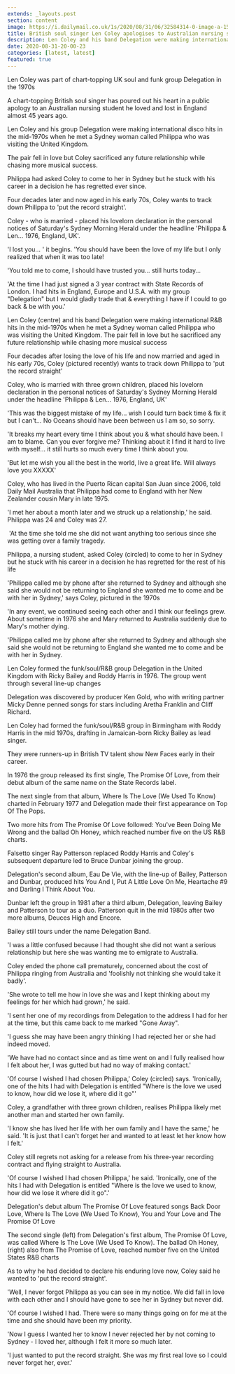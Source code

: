 ```yaml
---
extends: _layouts.post
section: content
image: https://i.dailymail.co.uk/1s/2020/08/31/06/32584314-0-image-a-15_1598852344817.jpg 
title: British soul singer Len Coley apologises to Australian nursing student he abandoned 44 years ago 
description: Len Coley and his band Delegation were making international disco hits in the mid-1970s when he met a Sydney woman called Philippa who was visiting the United Kingdom. 
date: 2020-08-31-20-00-23 
categories: [latest, latest] 
featured: true 
--- 
```

Len Coley was part of chart-topping UK soul and funk group Delegation in the 1970s

A chart-topping British soul singer has poured out his heart in a public apology to an Australian nursing student he loved and lost in England almost 45 years ago.

Len Coley and his group Delegation were making international disco hits in the mid-1970s when he met a Sydney woman called Philippa who was visiting the United Kingdom. 

The pair fell in love but Coley sacrificed any future relationship while chasing more musical success.

Philippa had asked Coley to come to her in Sydney but he stuck with his career in a decision he has regretted ever since.

Four decades later and now aged in his early 70s, Coley wants to track down Philippa to 'put the record straight'. 

Coley - who is married - placed his lovelorn declaration in the personal notices of Saturday's Sydney Morning Herald under the headline 'Philippa & Len... 1976, England, UK'. 

'I lost you… ' it begins. 'You should have been the love of my life but I only realized that when it was too late! 

'You told me to come, I should have trusted you… still hurts today… 

'At the time I had just signed a 3 year contract with State Records of London. I had hits in England, Europe and U.S.A. with my group "Delegation" but I would gladly trade that & everything I have if I could to go back & be with you.'

Len Coley (centre) and his band Delegation were making international R&B hits in the mid-1970s when he met a Sydney woman called Philippa who was visiting the United Kingdom. The pair fell in love but he sacrificed any future relationship while chasing more musical success

Four decades after losing the love of his life and now married and aged in his early 70s, Coley (pictured recently) wants to track down Philippa to 'put the record straight'

Coley, who is married with three grown children, placed his lovelorn declaration in the personal notices of Saturday's Sydney Morning Herald under the headline 'Philippa & Len... 1976, England, UK'

'This was the biggest mistake of my life… wish I could turn back time & fix it but I can't… No Oceans should have been between us I am so, so sorry. 

'It breaks my heart every time I think about you & what should have been. I am to blame. Can you ever forgive me? Thinking about it I find it hard to live with myself… it still hurts so much every time I think about you. 

'But let me wish you all the best in the world, live a great life. Will always love you XXXXX'

Coley, who has lived in the Puerto Rican capital San Juan since 2006, told Daily Mail Australia that Philippa had come to England with her New Zealander cousin Mary in late 1975.

'I met her about a month later and we struck up a relationship,' he said. Philippa was 24 and Coley was 27.

 'At the time she told me she did not want anything too serious since she was getting over a family tragedy. 

Philippa, a nursing student, asked Coley (circled) to come to her in Sydney but he stuck with his career in a decision he has regretted for the rest of his life

'Philippa called me by phone after she returned to Sydney and although she said she would not be returning to England she wanted me to come and be with her in Sydney,' says Coley, pictured in the 1970s

'In any event, we continued seeing each other and I think our feelings grew. About sometime in 1976 she and Mary returned to Australia suddenly due to Mary's mother dying. 

'Philippa called me by phone after she returned to Sydney and although she said she would not be returning to England she wanted me to come and be with her in Sydney. 

Len Coley formed the funk/soul/R&B group Delegation in the United Kingdom with Ricky Bailey and Roddy Harris in 1976. The group went through several line-up changes

Delegation was discovered by producer Ken Gold, who with writing partner Micky Denne penned songs for stars including Aretha Franklin and Cliff Richard. 

Len Coley had formed the funk/soul/R&B group in Birmingham with Roddy Harris in the mid 1970s, drafting in Jamaican-born Ricky Bailey as lead singer.

They were runners-up in British TV talent show New Faces early in their career. 

In 1976 the group released its first single, The Promise Of Love, from their debut album of the same name on the State Records label.

The next single from that album, Where Is The Love (We Used To Know) charted in February 1977 and Delegation made their first appearance on Top Of The Pops. 

Two more hits from The Promise Of Love followed: You've Been Doing Me Wrong and the ballad Oh Honey, which reached number five on the US R&B charts.

Falsetto singer Ray Patterson replaced Roddy Harris and Coley's subsequent departure led to Bruce Dunbar joining the group.  

Delegation's second album, Eau De Vie, with the line-up of Bailey, Patterson and Dunbar, produced hits You And I, Put A Little Love On Me, Heartache #9 and Darling I Think About You.

Dunbar left the group in 1981 after a third album, Delegation, leaving Bailey and Patterson to tour as a duo. Patterson quit in the mid 1980s after two more albums, Deuces High and Encore.

Bailey still tours under the name Delegation Band.  

'I was a little confused because I had thought she did not want a serious relationship but here she was wanting me to emigrate to Australia. 

Coley ended the phone call prematurely, concerned about the cost of Philippa ringing from Australia and 'foolishly not thinking she would take it badly'. 

'She wrote to tell me how in love she was and I kept thinking about my feelings for her which had grown,' he said. 

'I sent her one of my recordings from Delegation to the address I had for her at the time, but this came back to me marked "Gone Away". 

'I guess she may have been angry thinking I had rejected her or she had indeed moved.

'We have had no contact since and as time went on and I fully realised how I felt about her, I was gutted but had no way of making contact.'

'Of course I wished I had chosen Philippa,' Coley (circled) says. 'Ironically, one of the hits I had with Delegation is entitled "Where is the love we used to know, how did we lose it, where did it go"'

Coley, a grandfather with three grown children, realises Philippa likely met another man and started her own family.  

'I know she has lived her life with her own family and I have the same,' he said. 'It is just that I can't forget her and wanted to at least let her know how I felt.' 

Coley still regrets not asking for a release from his three-year recording contract and flying straight to Australia.

'Of course I wished I had chosen Philippa,' he said. 'Ironically, one of the hits I had with Delegation is entitled "Where is the love we used to know, how did we lose it where did it go".'

Delegation's debut album The Promise Of Love featured songs Back Door Love, Where Is The Love (We Used To Know), You and Your Love and The Promise Of Love

The second single (left) from Delegation's first album, The Promise Of Love, was called Where Is The Love (We Used To Know). The ballad Oh Honey, (right) also from The Promise of Love, reached number five on the United States R&B charts

As to why he had decided to declare his enduring love now, Coley said he wanted to 'put the record straight'. 

'Well, I never forgot Philippa as you can see in my notice. We did fall in love with each other and I should have gone to see her in Sydney but never did. 

'Of course I wished I had. There were so many things going on for me at the time and she should have been my priority. 

'Now I guess I wanted her to know I never rejected her by not coming to Sydney - I loved her, although I felt it more so much later. 

'I just wanted to put the record straight. She was my first real love so I could never forget her, ever.'

